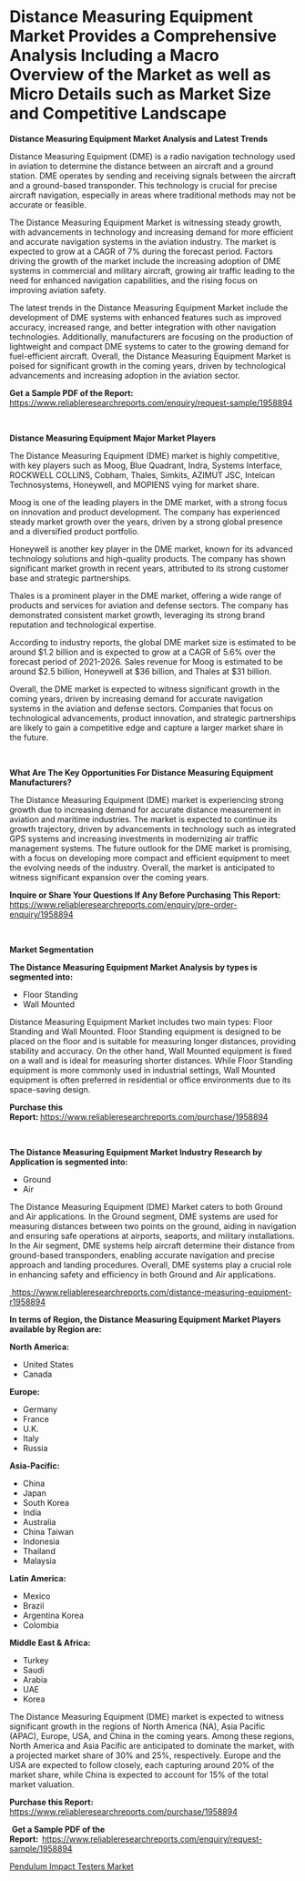 <p><h1>Distance Measuring Equipment Market Provides a Comprehensive Analysis Including a Macro Overview of the Market as well as Micro Details such as Market Size and Competitive Landscape</h1></p><p><strong>Distance Measuring Equipment Market Analysis and Latest Trends</strong></p>
<p><p>Distance Measuring Equipment (DME) is a radio navigation technology used in aviation to determine the distance between an aircraft and a ground station. DME operates by sending and receiving signals between the aircraft and a ground-based transponder. This technology is crucial for precise aircraft navigation, especially in areas where traditional methods may not be accurate or feasible.</p><p>The Distance Measuring Equipment Market is witnessing steady growth, with advancements in technology and increasing demand for more efficient and accurate navigation systems in the aviation industry. The market is expected to grow at a CAGR of 7% during the forecast period. Factors driving the growth of the market include the increasing adoption of DME systems in commercial and military aircraft, growing air traffic leading to the need for enhanced navigation capabilities, and the rising focus on improving aviation safety.</p><p>The latest trends in the Distance Measuring Equipment Market include the development of DME systems with enhanced features such as improved accuracy, increased range, and better integration with other navigation technologies. Additionally, manufacturers are focusing on the production of lightweight and compact DME systems to cater to the growing demand for fuel-efficient aircraft. Overall, the Distance Measuring Equipment Market is poised for significant growth in the coming years, driven by technological advancements and increasing adoption in the aviation sector.</p></p>
<p><strong>Get a Sample PDF of the Report:&nbsp;</strong> <a href="https://www.reliableresearchreports.com/enquiry/request-sample/1958894">https://www.reliableresearchreports.com/enquiry/request-sample/1958894</a></p>
<p>&nbsp;</p>
<p><strong>Distance Measuring Equipment Major Market Players</strong></p>
<p><p>The Distance Measuring Equipment (DME) market is highly competitive, with key players such as Moog, Blue Quadrant, Indra, Systems Interface, ROCKWELL COLLINS, Cobham, Thales, Simkits, AZIMUT JSC, Intelcan Technosystems, Honeywell, and MOPIENS vying for market share.</p><p>Moog is one of the leading players in the DME market, with a strong focus on innovation and product development. The company has experienced steady market growth over the years, driven by a strong global presence and a diversified product portfolio.</p><p>Honeywell is another key player in the DME market, known for its advanced technology solutions and high-quality products. The company has shown significant market growth in recent years, attributed to its strong customer base and strategic partnerships.</p><p>Thales is a prominent player in the DME market, offering a wide range of products and services for aviation and defense sectors. The company has demonstrated consistent market growth, leveraging its strong brand reputation and technological expertise.</p><p>According to industry reports, the global DME market size is estimated to be around $1.2 billion and is expected to grow at a CAGR of 5.6% over the forecast period of 2021-2026. Sales revenue for Moog is estimated to be around $2.5 billion, Honeywell at $36 billion, and Thales at $31 billion.</p><p>Overall, the DME market is expected to witness significant growth in the coming years, driven by increasing demand for accurate navigation systems in the aviation and defense sectors. Companies that focus on technological advancements, product innovation, and strategic partnerships are likely to gain a competitive edge and capture a larger market share in the future.</p></p>
<p>&nbsp;</p>
<p><strong>What Are The Key Opportunities For Distance Measuring Equipment Manufacturers?</strong></p>
<p><p>The Distance Measuring Equipment (DME) market is experiencing strong growth due to increasing demand for accurate distance measurement in aviation and maritime industries. The market is expected to continue its growth trajectory, driven by advancements in technology such as integrated GPS systems and increasing investments in modernizing air traffic management systems. The future outlook for the DME market is promising, with a focus on developing more compact and efficient equipment to meet the evolving needs of the industry. Overall, the market is anticipated to witness significant expansion over the coming years.</p></p>
<p><strong>Inquire or Share Your Questions If Any Before Purchasing This Report:</strong> <a href="https://www.reliableresearchreports.com/enquiry/pre-order-enquiry/1958894">https://www.reliableresearchreports.com/enquiry/pre-order-enquiry/1958894</a></p>
<p>&nbsp;</p>
<p><strong>Market Segmentation</strong></p>
<p><strong>The Distance Measuring Equipment Market Analysis by types is segmented into:</strong></p>
<p><ul><li>Floor Standing</li><li>Wall Mounted</li></ul></p>
<p><p>Distance Measuring Equipment Market includes two main types: Floor Standing and Wall Mounted. Floor Standing equipment is designed to be placed on the floor and is suitable for measuring longer distances, providing stability and accuracy. On the other hand, Wall Mounted equipment is fixed on a wall and is ideal for measuring shorter distances. While Floor Standing equipment is more commonly used in industrial settings, Wall Mounted equipment is often preferred in residential or office environments due to its space-saving design.</p></p>
<p><strong>Purchase this Report:&nbsp;</strong><a href="https://www.reliableresearchreports.com/purchase/1958894">https://www.reliableresearchreports.com/purchase/1958894</a></p>
<p>&nbsp;</p>
<p><strong>The Distance Measuring Equipment Market Industry Research by Application is segmented into:</strong></p>
<p><ul><li>Ground</li><li>Air</li></ul></p>
<p><p>The Distance Measuring Equipment (DME) Market caters to both Ground and Air applications. In the Ground segment, DME systems are used for measuring distances between two points on the ground, aiding in navigation and ensuring safe operations at airports, seaports, and military installations. In the Air segment, DME systems help aircraft determine their distance from ground-based transponders, enabling accurate navigation and precise approach and landing procedures. Overall, DME systems play a crucial role in enhancing safety and efficiency in both Ground and Air applications.</p></p>
<p><a href="https://www.reliableresearchreports.com/distance-measuring-equipment-r1958894">&nbsp;https://www.reliableresearchreports.com/distance-measuring-equipment-r1958894</a></p>
<p><strong>In terms of Region, the Distance Measuring Equipment Market Players available by Region are:</strong></p>
<p>
    <p> <strong> North America: </strong>
        <ul>
            <li>United States</li>
            <li>Canada</li>
        </ul>
        </p> 
    <p> <strong> Europe: </strong>
        <ul>
            <li>Germany</li>
            <li>France</li>
            <li>U.K.</li>
            <li>Italy</li>
            <li>Russia</li>
        </ul>
        </p> 
    <p> <strong> Asia-Pacific: </strong>
        <ul>
            <li>China</li>
            <li>Japan</li>
            <li>South Korea</li>
            <li>India</li>
            <li>Australia</li>
            <li>China Taiwan</li>
            <li>Indonesia</li>
            <li>Thailand</li>
            <li>Malaysia</li>
        </ul>
        </p> 
    <p> <strong> Latin America: </strong>
        <ul>
            <li>Mexico</li>
            <li>Brazil</li>
            <li>Argentina Korea</li>
            <li>Colombia</li>
        </ul>
        </p> 
    <p> <strong> Middle East & Africa: </strong>
        <ul>
            <li>Turkey</li>
            <li>Saudi</li>
            <li>Arabia</li>
            <li>UAE</li>
            <li>Korea</li>
        </ul>
    </p>
    </p>
<p><p>The Distance Measuring Equipment (DME) market is expected to witness significant growth in the regions of North America (NA), Asia Pacific (APAC), Europe, USA, and China in the coming years. Among these regions, North America and Asia Pacific are anticipated to dominate the market, with a projected market share of 30% and 25%, respectively. Europe and the USA are expected to follow closely, each capturing around 20% of the market share, while China is expected to account for 15% of the total market valuation.</p></p>
<p><strong>Purchase this Report: </strong><a href="https://www.reliableresearchreports.com/purchase/1958894">https://www.reliableresearchreports.com/purchase/1958894</a></p>
<p>&nbsp;<strong>Get a Sample PDF of the Report:&nbsp;&nbsp;</strong><a href="https://www.reliableresearchreports.com/enquiry/request-sample/1958894">https://www.reliableresearchreports.com/enquiry/request-sample/1958894</a></p>
<p><strong></strong></p>
<p><p><a href="https://github.com/sofayahoo2023/Market-Research-Report-List-4/blob/main/pendulum-impact-testers-market.md">Pendulum Impact Testers Market</a></p></p>